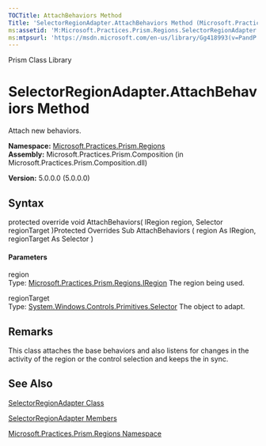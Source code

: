 ```yaml
---
TOCTitle: AttachBehaviors Method
Title: 'SelectorRegionAdapter.AttachBehaviors Method (Microsoft.Practices.Prism.Regions)'
ms:assetid: 'M:Microsoft.Practices.Prism.Regions.SelectorRegionAdapter.AttachBehaviors(Microsoft.Practices.Prism.Regions.IRegion,System.Windows.Controls.Primitives.Selector)'
ms:mtpsurl: 'https://msdn.microsoft.com/en-us/library/Gg418993(v=PandP.50)'
---
```


Prism Class Library

SelectorRegionAdapter.AttachBehaviors Method
================================================

Attach new behaviors.

**Namespace:** [Microsoft.Practices.Prism.Regions](https://msdn.microsoft.com/en-us/library/microsoft.practices.prism.regions(v=pandp.50))
**Assembly:** Microsoft.Practices.Prism.Composition (in Microsoft.Practices.Prism.Composition.dll)

**Version:** 5.0.0.0 (5.0.0.0)

## Syntax


<span id="syntaxToggle"></span>protected override void AttachBehaviors( IRegion region, Selector regionTarget )Protected Overrides Sub AttachBehaviors ( region As IRegion, regionTarget As Selector )
#### Parameters

region  
Type: [Microsoft.Practices.Prism.Regions.IRegion](https://msdn.microsoft.com/en-us/library/microsoft.practices.prism.regions.iregion(v=pandp.50))
The region being used.

regionTarget  
Type: [System.Windows.Controls.Primitives.Selector](http://msdn2.microsoft.com/en-us/library/ms595227)
The object to adapt.

Remarks
-------

<span id="remarksToggle"></span> This class attaches the base behaviors and also listens for changes in the activity of the region or the control selection and keeps the in sync.

See Also
--------


[SelectorRegionAdapter Class](https://msdn.microsoft.com/en-us/library/microsoft.practices.prism.regions.selectorregionadapter(v=pandp.50))

[SelectorRegionAdapter Members](https://msdn.microsoft.com/en-us/library/microsoft.practices.prism.regions.selectorregionadapter_members(v=pandp.50))

[Microsoft.Practices.Prism.Regions Namespace](https://msdn.microsoft.com/en-us/library/microsoft.practices.prism.regions(v=pandp.50))
